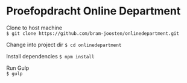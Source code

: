 # Proefopdracht Online Department

Clone to host machine  
`$ git clone https://github.com/bram-joosten/onlinedepartment.git`  

Change into project dir
`$ cd onlinedepartment`  

Install dependencies
`$ npm install`  

Run Gulp  
`$ gulp`